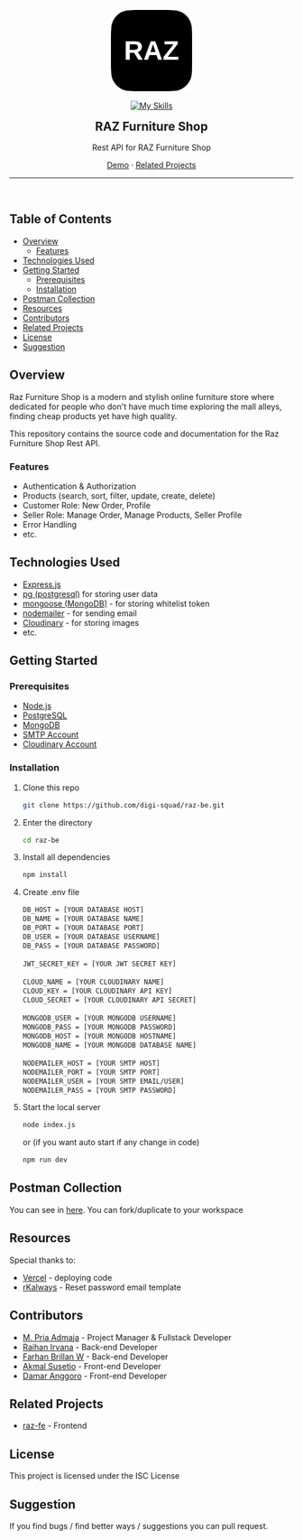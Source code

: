 <div align='center' style="text-align: center;">

<img src="./images/logo.png" width="144"/><br>

[![My Skills](https://skillicons.dev/icons?i=js,express,mongodb,postgresql,supabase)](#technologies-used)

<h2 style="border:0;margin:1rem">RAZ Furniture Shop</h2>

Rest API for RAZ Furniture Shop

[Demo](https://raz-be.vercel.app) · [Related Projects](#related-projects)

<hr>
<br>

</div>

## Table of Contents

- [Overview](#overview)
  - [Features](#features)
- [Technologies Used](#technologies-used)
- [Getting Started](#getting-started)
  - [Prerequisites](#prerequisites)
  - [Installation](#installation)
- [Postman Collection](#postman-collection)
- [Resources](#resources)
- [Contributors](#contributors)
- [Related Projects](#related-projects)
- [License](#license)
- [Suggestion](#suggestion)

## Overview

Raz Furniture Shop is a modern and stylish online furniture store where dedicated for people who don't have much time
exploring the mall alleys, finding cheap products yet have high quality.

This repository contains the source code and documentation for the Raz Furniture Shop Rest API.

### Features

- Authentication & Authorization
- Products (search, sort, filter, update, create, delete)
- Customer Role: New Order, Profile
- Seller Role: Manage Order, Manage Products, Seller Profile
- Error Handling
- etc.

## Technologies Used

- [Express.js](https://expressjs.com/)
- [pg (postgresql)](https://www.postgresql.org/) for storing user data
- [mongoose (MongoDB)](https://www.mongodb.com/) - for storing whitelist token
- [nodemailer](https://nodemailer.com/about/) - for sending email
- [Cloudinary](https://cloudinary.com/) - for storing images
- etc.

## Getting Started

### Prerequisites

- [Node.js](https://nodejs.org/)
- [PostgreSQL](https://postgresql.org/)
- [MongoDB](https://cloud.mongodb.com/)
- [SMTP Account](https://nodemailer.com/about/)
- [Cloudinary Account](https://cloudinary.com/)

### Installation

1. Clone this repo

   ```bash
   git clone https://github.com/digi-squad/raz-be.git
   ```

2. Enter the directory

   ```bash
   cd raz-be
   ```

3. Install all dependencies

   ```bash
   npm install
   ```

4. Create .env file

   ```env
   DB_HOST = [YOUR DATABASE HOST]
   DB_NAME = [YOUR DATABASE NAME]
   DB_PORT = [YOUR DATABASE PORT]
   DB_USER = [YOUR DATABASE USERNAME]
   DB_PASS = [YOUR DATABASE PASSWORD]

   JWT_SECRET_KEY = [YOUR JWT SECRET KEY]

   CLOUD_NAME = [YOUR CLOUDINARY NAME]
   CLOUD_KEY = [YOUR CLOUDINARY API KEY]
   CLOUD_SECRET = [YOUR CLOUDINARY API SECRET]

   MONGODB_USER = [YOUR MONGODB USERNAME]
   MONGODB_PASS = [YOUR MONGODB PASSWORD]
   MONGODB_HOST = [YOUR MONGODB HOSTNAME]
   MONGODB_NAME = [YOUR MONGODB DATABASE NAME]

   NODEMAILER_HOST = [YOUR SMTP HOST]
   NODEMAILER_PORT = [YOUR SMTP PORT]
   NODEMAILER_USER = [YOUR SMTP EMAIL/USER]
   NODEMAILER_PASS = [YOUR SMTP PASSWORD]
   ```

5. Start the local server

   ```bash
   node index.js
   ```

   or (if you want auto start if any change in code)

   ```bash
   npm run dev
   ```

## Postman Collection

You can see in [here](https://www.postman.com/digital-squad-fw14/workspace/raz-shop/collection/26209677-ec41282f-6ed0-43f6-95c6-25c1d0385ad6). You can fork/duplicate to your workspace

## Resources

Special thanks to:

- [Vercel](https://vercel.com) - deploying code
- [rKalways](https://codepen.io/rKalways) - Reset password email template

## Contributors

- [M. Pria Admaja](https://github.com/PriaAdmaja) - Project Manager & Fullstack Developer
- [Raihan Irvana](https://github.com/PriaAdmaja) - Back-end Developer
- [Farhan Brillan W](https://github.com/PriaAdmaja) - Back-end Developer
- [Akmal Susetio](https://github.com/wyakaga) - Front-end Developer
- [Damar Anggoro](https://github.com/PriaAdmaja) - Front-end Developer

## Related Projects

- [raz-fe](https://github.com/digi-squad/raz-fe) - Frontend

## License

This project is licensed under the ISC License

## Suggestion

If you find bugs / find better ways / suggestions you can pull request.
